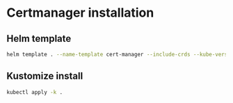 # Certmanager installation

## Helm template

```bash
helm template . --name-template cert-manager --include-crds --kube-version $CLUSTER_K8S_VERSION -n cert-manager > ./helm-template.yaml
```

## Kustomize install

```bash
kubectl apply -k .
```
